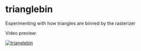 # trianglebin
Experimenting with how triangles are binned by the rasterizer

Video preview:

[![trianglebin](http://i.imgur.com/roZnBir.png)](https://youtu.be/StTqXEQ2l-Y?t=35s "trianglebin")
